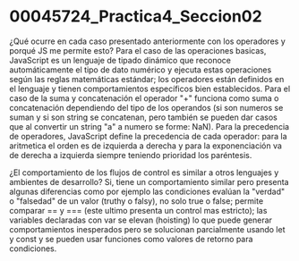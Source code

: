# 00045724_Practica4_Seccion02
 ¿Qué ocurre en cada caso presentado anteriormente con los operadores y porqué JS me permite esto? 
Para el caso de las operaciones basicas, JavaScript es un lenguaje de tipado dinámico que reconoce automáticamente el tipo de dato numérico y ejecuta estas operaciones según las reglas matemáticas estándar; los operadores están definidos en el lenguaje y tienen comportamientos específicos bien establecidos. 
Para el caso de la suma y concatenación el operador "+" funciona como suma o concatenación dependiendo del tipo de los operandos (si son numeros se suman y si son string se concatenan, pero también se pueden dar casos que al convertir un string "a" a numero se forme: NaN). 
Para la precedencia de operadores, JavaScript define la precedencia de cada operador: para la aritmetica el orden es de izquierda a derecha y para la exponenciación va de derecha a izquierda siempre teniendo prioridad los paréntesis.


 ¿El comportamiento de los flujos de control es similar a otros lenguajes y ambientes de desarrollo? 
Si, tiene un comportamiento similar pero presenta algunas diferencias como por ejemplo las condiciones evalúan la "verdad" o "falsedad" de un valor (truthy o falsy), no solo true o false; permite comparar == y === (este ultimo presenta un control mas estricto); las variables declaradas con var se elevan (hoisting) lo que puede generar comportamientos inesperados pero se solucionan parcialmente usando let y const y se pueden usar funciones como valores de retorno para condiciones.
